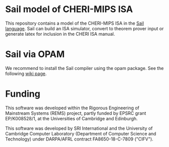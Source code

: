 Sail model of CHERI-MIPS ISA
============================

This repository contains a model of the CHERI-MIPS ISA in the [Sail
language](https://github.com/rems-project/sail). Sail can build an ISA
simulator, convert to theorem prover input or generate latex for
inclusion in the CHERI ISA manual.

Sail via OPAM
=============

We recommend to install the Sail compiler using the opam package. See
the following [wiki page](https://github.com/rems-project/sail/wiki/OPAMInstall).


Funding
=======

This software was developed within the Rigorous Engineering of
Mainstream Systems (REMS) project, partly funded by EPSRC grant
EP/K008528/1, at the Universities of Cambridge and Edinburgh.

This software was developed by SRI International and the University of
Cambridge Computer Laboratory (Department of Computer Science and
Technology) under DARPA/AFRL contract FA8650-18-C-7809 ("CIFV").
